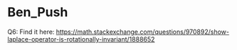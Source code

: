 # Ben_Push

Q6: Find it here: https://math.stackexchange.com/questions/970892/show-laplace-operator-is-rotationally-invariant/1888652
